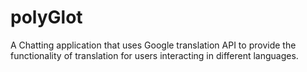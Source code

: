 # polyGlot
A Chatting application that uses Google translation API to provide the functionality of translation for users interacting in different languages.
